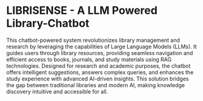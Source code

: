 # LIBRISENSE - A LLM Powered Library-Chatbot

This chatbot-powered system revolutionizes library management and research by leveraging the capabilities of Large Language Models (LLMs). It guides users through library resources, providing seamless navigation and efficient access to books, journals, and study materials using RAG technologies. Designed for research and academic purposes, the chatbot offers intelligent suggestions, answers complex queries, and enhances the study experience with advanced AI-driven insights. This solution bridges the gap between traditional libraries and modern AI, making knowledge discovery intuitive and accessible for all.
